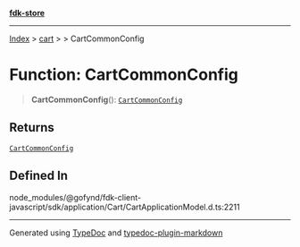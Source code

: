 [**fdk-store**](../../../README.md)
***

[Index](../../../API.md) > [cart](../../README.md) > [<internal>](../README.md) > CartCommonConfig

# Function: CartCommonConfig

> **CartCommonConfig**(): [`CartCommonConfig`](../type-aliases/type-alias.CartCommonConfig.md)

## Returns

[`CartCommonConfig`](../type-aliases/type-alias.CartCommonConfig.md)

## Defined In

node\_modules/@gofynd/fdk-client-javascript/sdk/application/Cart/CartApplicationModel.d.ts:2211

***
Generated using [TypeDoc](https://typedoc.org/) and [typedoc-plugin-markdown](https://www.npmjs.com/package/typedoc-plugin-markdown)
